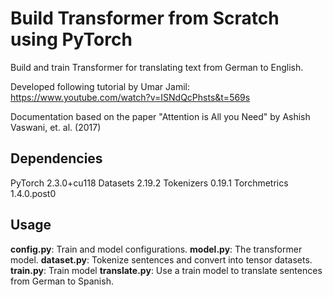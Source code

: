 # Build Transformer from Scratch using PyTorch
Build and train Transformer for translating text from German to English.

Developed following tutorial by Umar Jamil:
https://www.youtube.com/watch?v=ISNdQcPhsts&t=569s

Documentation based on the paper "Attention is All you Need"
by Ashish Vaswani, et. al. (2017)

## Dependencies
PyTorch 2.3.0+cu118
Datasets 2.19.2
Tokenizers 0.19.1
Torchmetrics 1.4.0.post0

## Usage
**config.py**: Train and model configurations.
**model.py**: The transformer model.
**dataset.py**: Tokenize sentences and convert into tensor datasets.
**train.py**: Train model
**translate.py**: Use a train model to translate sentences from German to Spanish.